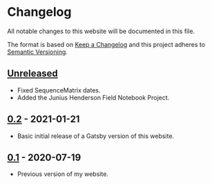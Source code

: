 # Changelog
All notable changes to this website will be documented in this file.

The format is based on [Keep a Changelog] and this project adheres to [Semantic Versioning].

## [Unreleased]
- Fixed SequenceMatrix dates.
- Added the Junius Henderson Field Notebook Project.

## [0.2] - 2021-01-21
- Basic initial release of a Gatsby version of this website.

## [0.1] - 2020-07-19
- Previous version of my website.

  [Unreleased]: https://github.com/gaurav/gaurav.github.io/compare/v0.2...master
  [0.2]: https://github.com/gaurav/gaurav.github.io/compare/v0.1...v0.2
  [0.1]: https://github.com/gaurav/gaurav.github.io/releases/tag/v0.1
  [Keep a Changelog]: https://keepachangelog.com/en/1.0.0/
  [Semantic Versioning]: https://semver.org/spec/v2.0.0.html
